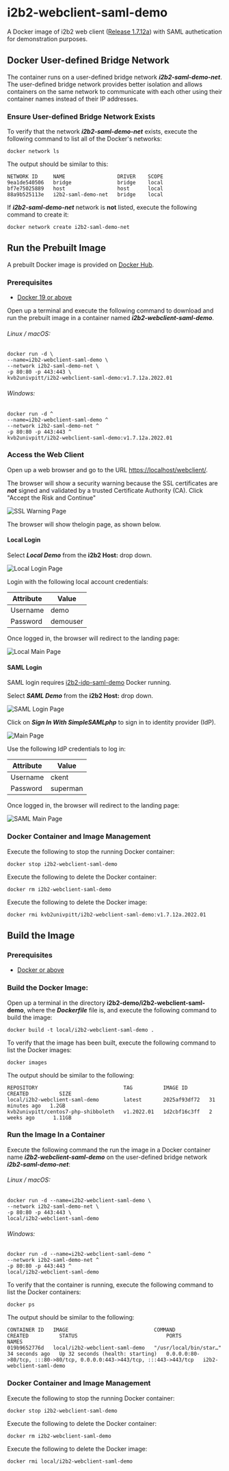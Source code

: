 # i2b2-webclient-saml-demo

A Docker image of i2b2 web client ([Release 1.7.12a](https://github.com/i2b2/i2b2-webclient/releases/tag/v1.7.12a.0002)) with SAML authetication for demonstration purposes.

## Docker User-defined Bridge Network

The container runs on a user-defined bridge network ***i2b2-saml-demo-net***.  The user-defined bridge network provides better isolation and allows containers on the same network to communicate with each other using their container names instead of their IP addresses.

### Ensure User-defined Bridge Network Exists

To verify that the network ***i2b2-saml-demo-net*** exists, execute the following command to list all of the Docker's networks:

```
docker network ls
```

The output should be similar to this:

```
NETWORK ID     NAME                 DRIVER    SCOPE
9ea1de540506   bridge               bridge    local
bf7e75025889   host                 host      local
88a9b525113e   i2b2-saml-demo-net   bridge    local
```

If ***i2b2-saml-demo-net*** network is **not** listed, execute the following command to create it:

```
docker network create i2b2-saml-demo-net
```

## Run the Prebuilt Image

A prebuilt Docker image is provided on [Docker Hub](https://hub.docker.com/r/kvb2univpitt/i2b2-webclient-saml-demo).

### Prerequisites

- [Docker 19 or above](https://docs.docker.com/get-docker/)

Open up a terminal and execute the following command to download and run the prebuilt image in a container named ***i2b2-webclient-saml-demo***.

###### Linux / macOS:

```
docker run -d \
--name=i2b2-webclient-saml-demo \
--network i2b2-saml-demo-net \
-p 80:80 -p 443:443 \
kvb2univpitt/i2b2-webclient-saml-demo:v1.7.12a.2022.01
```

###### Windows:

```
docker run -d ^
--name=i2b2-webclient-saml-demo ^
--network i2b2-saml-demo-net ^
-p 80:80 -p 443:443 ^
kvb2univpitt/i2b2-webclient-saml-demo:v1.7.12a.2022.01
```

### Access the Web Client

Open up a web browser and go to the URL [https://localhost/webclient/](https://localhost/webclient/).

The browser will show a security warning because the SSL certificates are ***not*** signed and validated by a trusted Certificate Authority (CA).  Click "Accept the Risk and Continue"

![SSL Warning Page](../img/ssl_warning.png)

The browser will show thelogin page, as shown below.

#### Local Login

Select ***Local Demo*** from the **i2b2 Host:** drop down.

![Local Login Page](../img/local_login.png)

Login with the following local account credentials:

| Attribute | Value    |
|-----------|----------|
| Username  | demo     |
| Password  | demouser |

Once logged in, the browser will redirect to the landing page:

![Local Main Page](../img/local_main_page.png)

#### SAML Login

SAML login requires [i2b2-idp-saml-demo](../i2b2-idp-saml-demo) Docker running.

Select ***SAML Demo*** from the **i2b2 Host:** drop down.

![SAML Login Page](../img/saml_login.png)

Click on ***Sign In With SimpleSAMLphp*** to sign in to identity provider (IdP).

![Main Page](../img/idp_login.png)

Use the following IdP credentials to log in:

| Attribute | Value    |
|-----------|----------|
| Username  | ckent    |
| Password  | superman |

Once logged in, the browser will redirect to the landing page:

![SAML Main Page](../img/saml_main_page.png)


### Docker Container and Image Management

Execute the following to stop the running Docker container:

```
docker stop i2b2-webclient-saml-demo
```

Execute the following to delete the Docker container:

```
docker rm i2b2-webclient-saml-demo
```

Execute the following to delete the Docker image:

```
docker rmi kvb2univpitt/i2b2-webclient-saml-demo:v1.7.12a.2022.01
```
## Build the Image

### Prerequisites

- [Docker or above](https://docs.docker.com/get-docker/)

### Build the Docker Image:

Open up a terminal in the directory **i2b2-demo/i2b2-webclient-saml-demo**, where the ***Dockerfile*** file is, and execute the following command to build the image:

```
docker build -t local/i2b2-webclient-saml-demo .
```

To verify that the image has been built, execute the following command to list the Docker images:

```
docker images
```

The output should be similar to the following:

```
REPOSITORY                            TAG          IMAGE ID       CREATED          SIZE
local/i2b2-webclient-saml-demo        latest       2025af93df72   31 minutes ago   1.2GB
kvb2univpitt/centos7-php-shibboleth   v1.2022.01   1d2cbf16c3ff   2 weeks ago      1.11GB
```

### Run the Image In a Container

Execute the following command the run the image in a Docker container name ***i2b2-webclient-saml-demo*** on the user-defined bridge network ***i2b2-saml-demo-net***:

###### Linux / macOS:

```
docker run -d --name=i2b2-webclient-saml-demo \
--network i2b2-saml-demo-net \
-p 80:80 -p 443:443 \
local/i2b2-webclient-saml-demo
```

###### Windows:

```
docker run -d --name=i2b2-webclient-saml-demo ^
--network i2b2-saml-demo-net ^
-p 80:80 -p 443:443 ^
local/i2b2-webclient-saml-demo
```

To verify that the container is running, execute the following command to list the Docker containers:

```
docker ps
```

The output should be similar to the following:

```
CONTAINER ID   IMAGE                            COMMAND                  CREATED          STATUS                             PORTS                                                                      NAMES
019b9652776d   local/i2b2-webclient-saml-demo   "/usr/local/bin/star…"   34 seconds ago   Up 32 seconds (health: starting)   0.0.0.0:80->80/tcp, :::80->80/tcp, 0.0.0.0:443->443/tcp, :::443->443/tcp   i2b2-webclient-saml-demo
```

### Docker Container and Image Management

Execute the following to stop the running Docker container:

```
docker stop i2b2-webclient-saml-demo
```

Execute the following to delete the Docker container:

```
docker rm i2b2-webclient-saml-demo
```

Execute the following to delete the Docker image:

```
docker rmi local/i2b2-webclient-saml-demo
```
